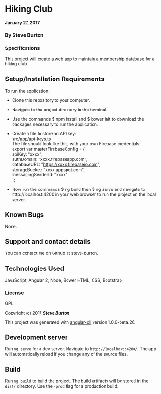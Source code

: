 # Hiking Club

#### January 27, 2017

### By **Steve Burton**

### Specifications
This project will create a web app to maintain a membership database for a hiking club.


## Setup/Installation Requirements

To run the application:
* Clone this repository to your computer.
* Navigate to the project directory in the terminal.
* Use the commands $ npm install and $ bower init to download the packages necessary to run the application.
* Create a file to store an API key: <br>
src/app/api-keys.ts <br>
The file should look like this, with your own Firebase credentials:  <br>
export var masterFirebaseConfig = { <br>
apiKey: "xxxx", <br>
authDomain: "xxxx.firebaseapp.com", <br>
databaseURL: "https://xxxx.firebaseio.com", <br>
storageBucket: "xxxx.appspot.com", <br>
messagingSenderId: "xxxx" <br>
};

* Now run the commands $ ng build then $ ng serve and navigate to http://localhost:4200 in your web browser to run the project on the local server.

## Known Bugs

None.

## Support and contact details

You can contact me on Github at steve-burton.

## Technologies Used

JavaScript, Angular 2, Node, Bower HTML, CSS, Bootstrap

### License

GPL

Copyright (c) 2017 **_Steve Burton_**

This project was generated with [angular-cli](https://github.com/angular/angular-cli) version 1.0.0-beta.26.

## Development server
Run `ng serve` for a dev server. Navigate to `http://localhost:4200/`. The app will automatically reload if you change any of the source files.

## Build

Run `ng build` to build the project. The build artifacts will be stored in the `dist/` directory. Use the `-prod` flag for a production build.
